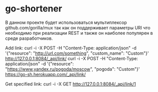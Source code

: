 # go-shortener

В данном проекте будет использоваться мультиплексор github.com/gorilla/mux
так как он поддерживает параметры URI что необходимо при реализации REST и
также он наиболее популярен в среде разработчиков.


Add link:
curl -i -X POST -H "Content-Type: application/json" -d '{"resource": "http://url.com/something", "custom_name": "Custom"}' http://127.0.0.1:8084/_api/link/
curl -i -X POST -H "Content-Type: application/json" -d '{"resource": "https://www.yandex.ru/pogoda/moscow", "pogoda": "Custom"}' https://go-sh.herokuapp.com/_api/link/

Get specified link:
curl -i -X GET http://127.0.0.1:8084/_api/link/1


